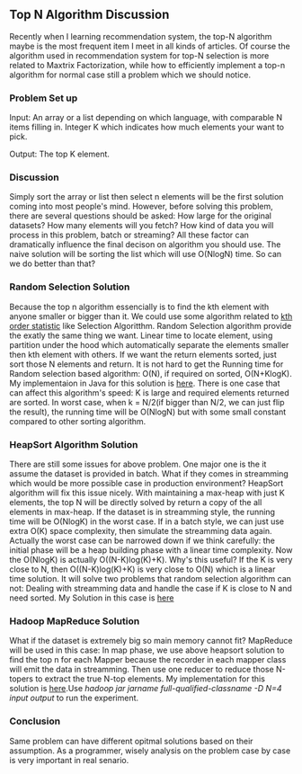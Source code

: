 ## Top N Algorithm Discussion

Recently when I learning recommendation system, the top-N algorithm maybe is the most frequent item I meet in all kinds of articles. Of course the algorithm used in recommendation system for top-N selection is more related to Maxtrix Factorization, while how to efficiently implement a top-n algorithm for normal case still a problem which we should notice.

### Problem Set up
 
Input: An array or a list depending on which language, with comparable N items filling in.
       Integer K which indicates how much elements your want to pick.
       
Output: The top K element.

### Discussion

Simply sort the array or list then select n elements will be the first solution coming into most people's mind. However, before solving this problem, there are several questions should be asked: How large for the original datasets? How many elements will you fetch? How kind of data you will process in this problem, batch or streaming? All these factor can dramatically influence the final decison on algorithm you should use. The naive solution will be sorting the list which will use O(NlogN) time. So can we do better than that?

### Random Selection Solution

Because the top n algorithm essencially is to find the kth element with anyone smaller or bigger than it. We could use some algorithm related to [kth order statistic](https://en.wikipedia.org/wiki/Order_statistic) like Selection Algoritthm. Random Selection algorithm provide the exatly the same thing we want. Linear time to locate element, using partition under the hood which automatically separate the elements smaller then kth element with others. If we want the return elements sorted, just sort those N elements and return. It is not hard to get the Running time for Random selection based algorithm: O(N), if required on sorted, O(N+KlogK). My implementaion in Java for this solution is [here](./RandomSelectionTopN.java). There is one case that can affect this algorithm's speed: K is large and required elements returned are sorted. In worst case, when k = N/2(if bigger than N/2, we can just flip the result), the running time will be O(NlogN) but with some small constant compared to other sorting algorithm.

### HeapSort Algorithm Solution

There are still some issues for above problem. One major one is the it assume the dataset is provided in batch. What if they comes in streamming which would be more possible case in production environment? HeapSort algorithm will fix this issue nicely. With maintaining a max-heap with just K elements, the top N will be directly solved by return a copy of the all elements in max-heap. If the dataset is in streamming style, the running time will be O(NlogK) in the worst case. If in a batch style, we can just use extra O(K) space complexity, then simulate the streamming data again. Actually the worst case can be narrowed down if we think carefully: the initial phase will be a heap building phase with a linear time complexity. Now the O(NlogK) is actually O((N-K)log(K)+K). Why's this useful? If the K is very close to N, then O((N-K)log(K)+K) is very close to O(N) which is a linear time solution. It will solve two problems that random selection algorithm can not: Dealing with streamming data and handle the case if K is close to N and need sorted. My Solution in this case is [here](./HeapSortTopN.java)

### Hadoop MapReduce Solution

What if the dataset is extremely big so main memory cannot fit? MapReduce will be used in this case: In map phase, we use above heapsort solution to find the top n for each Mapper because the recorder in each mapper class will emit the data in streamming. Then use one reducer to reduce those N-topers to extract the true N-top elements. My implementation for this solution is [here](./MRTopNDemo.java).Use _hadoop jar jarname full-qualified-classname -D N=4 input output_ to run the experiment.


### Conclusion

Same problem can have different opitmal solutions based on their assumption. As a programmer, wisely analysis on the problem case by case is very important in real senario. 























